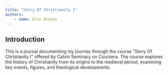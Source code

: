 ```yaml
---
title: "Story Of Christianity I"
authors:
    - name: Eric Araujo
---
```


## Introduction

This is a journal documenting my journey through the course "Story Of Christianity I" offered by Calvin Seminary on Coursera. The course explores the history of Christianity from its origins to the medieval period, examining key events, figures, and theological developments.